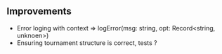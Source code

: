## Improvements

- Error loging with context => logError(msg: string, opt: Record<string, unknoen>)
- Ensuring tournament structure is correct, tests ?
